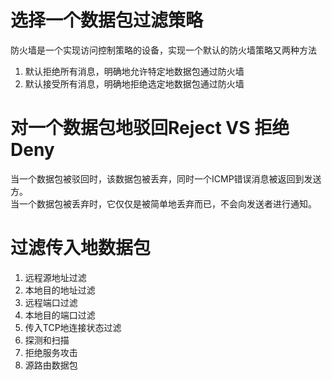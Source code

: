 # 选择一个数据包过滤策略
防火墙是一个实现访问控制策略的设备，实现一个默认的防火墙策略又两种方法   
1. 默认拒绝所有消息，明确地允许特定地数据包通过防火墙   
2. 默认接受所有消息，明确地拒绝选定地数据包通过防火墙   

# 对一个数据包地驳回Reject VS 拒绝Deny
当一个数据包被驳回时，该数据包被丢弃，同时一个ICMP错误消息被返回到发送方。   
当一个数据包被丢弃时，它仅仅是被简单地丢弃而已，不会向发送者进行通知。   

# 过滤传入地数据包
1. 远程源地址过滤   
2. 本地目的地址过滤   
3. 远程端口过滤   
4. 本地目的端口过滤   
5. 传入TCP地连接状态过滤   
6. 探测和扫描   
7. 拒绝服务攻击   
8. 源路由数据包   

